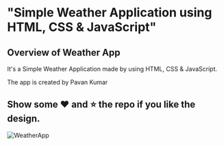 # "Simple Weather Application using HTML, CSS &amp; JavaScript"

## Overview of Weather App

It's a  Simple Weather Application made by using HTML, CSS &amp; JavaScript.

The app is created by Pavan Kumar

## Show some :heart: and :star: the repo if you like the design.

![WeatherApp](https://user-images.githubusercontent.com/42378118/99897986-fd02dc00-2cc3-11eb-9cac-f5b577bfef40.png)

